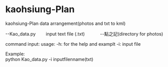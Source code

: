 # kaohsiung-Plan

kaohsiung-Plan data arrangement(photos and txt to kml)
  
--Kao_data.py　
　input text file (.txt)
    
　　--點之記(directory for photos) 

command input:
usage:
  -h: for the help and examplt
  -i: input file
  
Example:<br />
  python Kao_data.py -i inputfilenname(txt)
